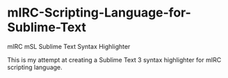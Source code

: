 # mIRC-Scripting-Language-for-Sublime-Text
mIRC mSL Sublime Text Syntax Highlighter

This is my attempt at creating a Sublime Text 3 syntax highlighter for mIRC scripting language.
